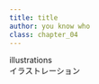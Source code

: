 ```yaml
---
title: title
author: you know who
class: chapter_04
---
```


<div class="chapter-warapper">
  <div class="chapter-bar">
    <div class="chapter-number">illustrations</div>
  </div>
  <div class="chapter-title">イラストレーション</div>
  <!--<div class="chapter-text">Illust</div>-->
</div>
